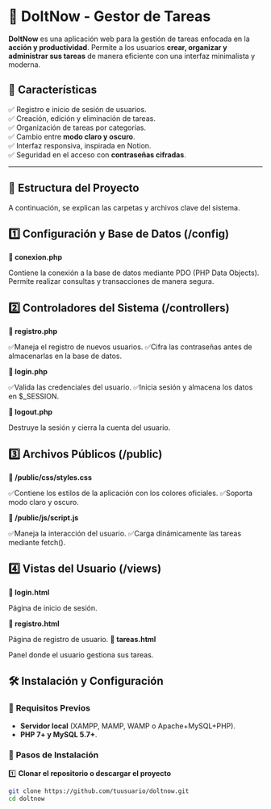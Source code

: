 # 📝 DoltNow - Gestor de Tareas  

**DoltNow** es una aplicación web para la gestión de tareas enfocada en la **acción y productividad**. Permite a los usuarios **crear, organizar y administrar sus tareas** de manera eficiente con una interfaz minimalista y moderna.

## 🚀 Características  
✅ Registro e inicio de sesión de usuarios.  
✅ Creación, edición y eliminación de tareas.  
✅ Organización de tareas por categorías.  
✅ Cambio entre **modo claro y oscuro**.  
✅ Interfaz responsiva, inspirada en Notion.  
✅ Seguridad en el acceso con **contraseñas cifradas**.  

---

## 📂 Estructura del Proyecto  

A continuación, se explican las carpetas y archivos clave del sistema.

## 1️⃣ Configuración y Base de Datos (/config)
**📌 conexion.php**

Contiene la conexión a la base de datos mediante PDO (PHP Data Objects).
Permite realizar consultas y transacciones de manera segura.

## 2️⃣ Controladores del Sistema (/controllers)
**📌 registro.php**

✅Maneja el registro de nuevos usuarios.
✅Cifra las contraseñas antes de almacenarlas en la base de datos.

**📌 login.php**

✅Valida las credenciales del usuario.
✅Inicia sesión y almacena los datos en $_SESSION.

**📌 logout.php**

Destruye la sesión y cierra la cuenta del usuario.

## 3️⃣ Archivos Públicos (/public)
**📌 /public/css/styles.css**

✅Contiene los estilos de la aplicación con los colores oficiales.
✅Soporta modo claro y oscuro.

**📌 /public/js/script.js**

✅Maneja la interacción del usuario.
✅Carga dinámicamente las tareas mediante fetch().

## 4️⃣ Vistas del Usuario (/views)
**📌 login.html**

Página de inicio de sesión.

**📌 registro.html**

Página de registro de usuario.
**📌 tareas.html**

Panel donde el usuario gestiona sus tareas.

## 🛠️ Instalación y Configuración  
### 🔹 **Requisitos Previos**  
- **Servidor local** (XAMPP, MAMP, WAMP o Apache+MySQL+PHP).  
- **PHP 7+ y MySQL 5.7+**.  

### 🔹 **Pasos de Instalación**  
1️⃣ **Clonar el repositorio o descargar el proyecto**  
```bash
git clone https://github.com/tuusuario/doltnow.git
cd doltnow 